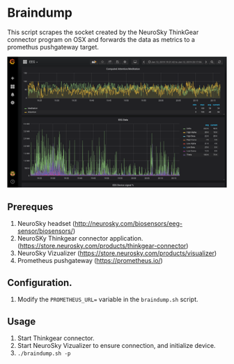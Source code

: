 # Braindump

This script scrapes the socket created by the NeuroSky ThinkGear connector
program on OSX and forwards the data as metrics to a promethus pushgateway target.

![braindump metrics in grafana](images/braindump-grafana.png?raw=true)

## Prereques

1. NeuroSky headset (http://neurosky.com/biosensors/eeg-sensor/biosensors/)
2. NeuroSKy Thinkgear connector application. (https://store.neurosky.com/products/thinkgear-connector)
3. NeuroSky Vizualizer (https://store.neurosky.com/products/visualizer)
4. Prometheus pushgateway (https://prometheus.io/)

## Configuration.
1. Modify the `PROMETHEUS_URL=` variable in the `braindump.sh` script.

## Usage
1. Start Thinkgear connector.
2. Start NeuroSky Vizualizer to ensure connection, and initialize device.
3. `./braindump.sh -p`
